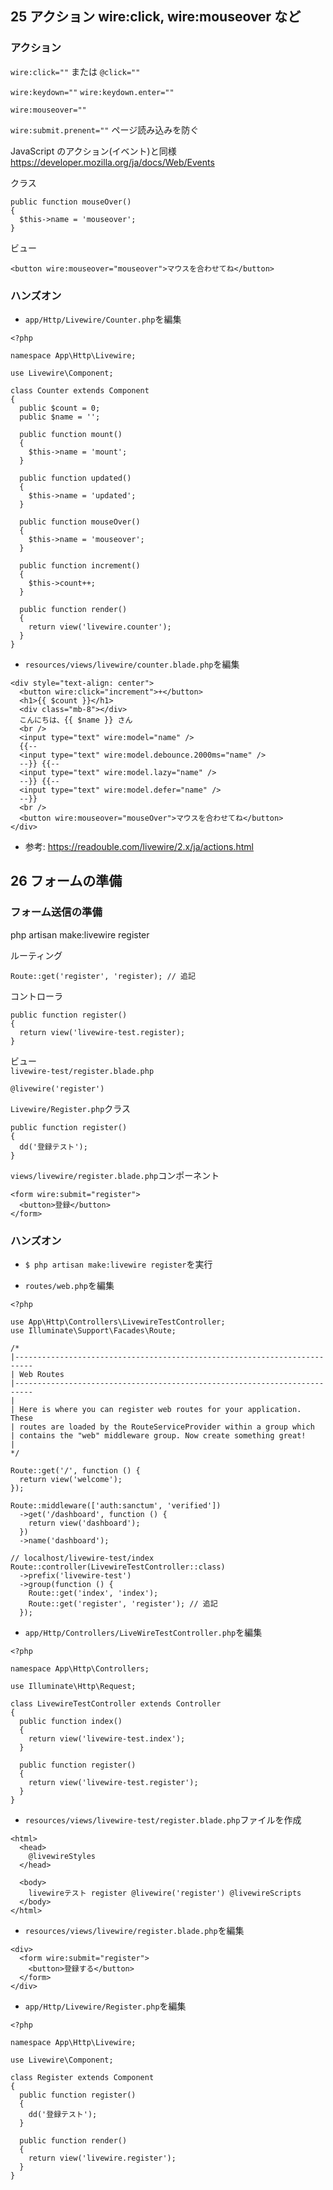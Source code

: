 ## 25 アクション wire:click, wire:mouseover など

### アクション

`wire:click=""` または `@click=""`<br>

`wire:keydown=""` `wire:keydown.enter=""`<br>

`wire:mouseover=""`<br>

`wire:submit.prenent=""` ページ読み込みを防ぐ<br>

JavaScript のアクション(イベント)と同様<br>
https://developer.mozilla.org/ja/docs/Web/Events <br>

クラス<br>

```
public function mouseOver()
{
  $this->name = 'mouseover';
}
```

ビュー<br>

```
<button wire:mouseover="mouseover">マウスを合わせてね</button>
```

### ハンズオン

- `app/Http/Livewire/Counter.php`を編集<br>

```php:Counter.php
<?php

namespace App\Http\Livewire;

use Livewire\Component;

class Counter extends Component
{
  public $count = 0;
  public $name = '';

  public function mount()
  {
    $this->name = 'mount';
  }

  public function updated()
  {
    $this->name = 'updated';
  }

  public function mouseOver()
  {
    $this->name = 'mouseover';
  }

  public function increment()
  {
    $this->count++;
  }

  public function render()
  {
    return view('livewire.counter');
  }
}
```

- `resources/views/livewire/counter.blade.php`を編集<br>

```html:counter.blade.php
<div style="text-align: center">
  <button wire:click="increment">+</button>
  <h1>{{ $count }}</h1>
  <div class="mb-8"></div>
  こんにちは、{{ $name }} さん
  <br />
  <input type="text" wire:model="name" />
  {{--
  <input type="text" wire:model.debounce.2000ms="name" />
  --}} {{--
  <input type="text" wire:model.lazy="name" />
  --}} {{--
  <input type="text" wire:model.defer="name" />
  --}}
  <br />
  <button wire:mouseover="mouseOver">マウスを合わせてね</button>
</div>
```

- 参考: https://readouble.com/livewire/2.x/ja/actions.html <br>

## 26 フォームの準備

### フォーム送信の準備

php artisan make:livewire register<br>

ルーティング<br>

```
Route::get('register', 'register); // 追記
```

コントローラ<br>

```
public function register()
{
  return view('livewire-test.register);
}
```

ビュー<br>
`livewire-test/register.blade.php`<br>

```
@livewire('register')
```

`Livewire/Register.php`クラス<br>

```
public function register()
{
  dd('登録テスト');
}
```

`views/livewire/register.blade.php`コンポーネント<br>

```
<form wire:submit="register">
  <button>登録</button>
</form>
```

### ハンズオン

- `$ php artisan make:livewire register`を実行<br>

* `routes/web.php`を編集<br>

```php:web.php
<?php

use App\Http\Controllers\LivewireTestController;
use Illuminate\Support\Facades\Route;

/*
|--------------------------------------------------------------------------
| Web Routes
|--------------------------------------------------------------------------
|
| Here is where you can register web routes for your application. These
| routes are loaded by the RouteServiceProvider within a group which
| contains the "web" middleware group. Now create something great!
|
*/

Route::get('/', function () {
  return view('welcome');
});

Route::middleware(['auth:sanctum', 'verified'])
  ->get('/dashboard', function () {
    return view('dashboard');
  })
  ->name('dashboard');

// localhost/livewire-test/index
Route::controller(LivewireTestController::class)
  ->prefix('livewire-test')
  ->group(function () {
    Route::get('index', 'index');
    Route::get('register', 'register'); // 追記
  });
```

- `app/Http/Controllers/LiveWireTestController.php`を編集<br>

```php:LivewireTestController.php
<?php

namespace App\Http\Controllers;

use Illuminate\Http\Request;

class LivewireTestController extends Controller
{
  public function index()
  {
    return view('livewire-test.index');
  }

  public function register()
  {
    return view('livewire-test.register');
  }
}
```

- `resources/views/livewire-test/register.blade.php`ファイルを作成<br>

```html:register.blade.php
<html>
  <head>
    @livewireStyles
  </head>

  <body>
    livewireテスト register @livewire('register') @livewireScripts
  </body>
</html>
```

- `resources/views/livewire/register.blade.php`を編集<br>

```html:register.blade.php
<div>
  <form wire:submit="register">
    <button>登録する</button>
  </form>
</div>
```

- `app/Http/Livewire/Register.php`を編集<br>

```php:Register.php
<?php

namespace App\Http\Livewire;

use Livewire\Component;

class Register extends Component
{
  public function register()
  {
    dd('登録テスト');
  }

  public function render()
  {
    return view('livewire.register');
  }
}
```
